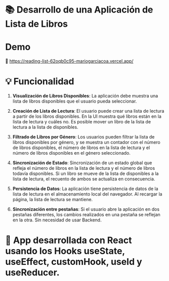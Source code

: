 # :books: Desarrollo de una Aplicación de Lista de Libros 

# Demo

:link: https://reading-list-62oqb0c95-mariogarciacoa.vercel.app/

# :bulb: Funcionalidad

1. **Visualización de Libros Disponibles**: La aplicación debe muestra una lista de libros disponibles que el usuario pueda seleccionar.

2. **Creación de Lista de Lectura**: El usuario puede crear una lista de lectura a partir de los libros disponibles. En la UI muestra qué libros están en la lista de lectura y cuáles no. Es posible mover un libro de la lista de lectura a la lista de disponibles.

3. **Filtrado de Libros por Género**: Los usuarios pueden filtrar la lista de libros disponibles por género, y se muestra un contador con el número de libros disponibles, el número de libros en la lista de lectura y el número de libros disponibles en el género seleccionado.

4. **Sincronización de Estado**: Sincronización de un estado global que refleja el número de libros en la lista de lectura y el número de libros todavía disponibles. Si un libro se mueve de la lista de disponibles a la lista de lectura, el recuento de ambos se actualiza en consecuencia.

5. **Persistencia de Datos**: La aplicación tiene persistencia de datos de la lista de lectura en el almacenamiento local del navegador. Al recargar la página, la lista de lectura se mantiene.

6. **Sincronización entre pestañas**: Si el usuario abre la aplicación en dos pestañas diferentes, los cambios realizados en una pestaña se reflejan en la otra. Sin necesidad de usar Backend.

# :wrench: App desarrollada con React usando los Hooks useState, useEffect, customHook, useId y useReducer.
